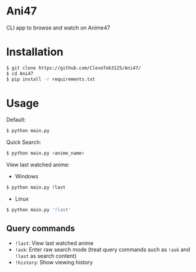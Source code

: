 # Ani47
CLI app to browse and watch on Anime47
# Installation
```bash
$ git clone https://github.com/CleveTok3125/Ani47/
$ cd Ani47
$ pip install -r requirements.txt
```
# Usage
Default:
```bash
$ python main.py
```
Quick Search:
```bash
$ python main.py <anime_name>
```
View last watched anime:
- Windows
```cmd
$ python main.py !last
```
- Linux
```bash
$ python main.py '!last'
```
## Query commands
- `!last`: View last watched anime
- `!ask`: Enter raw search mode (treat query commands such as `!ask` and `!last` as search content)
- `!history`: Show viewing history